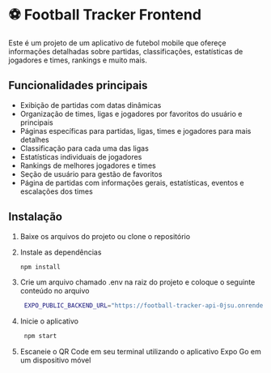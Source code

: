 # ⚽ Football Tracker Frontend

Este é um projeto de um aplicativo de futebol mobile que ofereçe informações detalhadas sobre partidas, classificações, estatísticas de jogadores e times, rankings e muito mais.

## Funcionalidades principais
- Exibição de partidas com datas dinâmicas
- Organização de times, ligas e jogadores por favoritos do usuário e principais
- Páginas específicas para partidas, ligas, times e jogadores para mais detalhes
- Classificação para cada uma das ligas
- Estatísticas individuais de jogadores
- Rankings de melhores jogadores e times
- Seção de usuário para gestão de favoritos
- Página de partidas com informações gerais, estatísticas, eventos e escalações dos times

## Instalação

1. Baixe os arquivos do projeto ou clone o repositório

2. Instale as dependências

   ```bash
   npm install
   ```

3. Crie um arquivo chamado .env na raiz do projeto e coloque o seguinte conteúdo no arquivo

    ```bash
     EXPO_PUBLIC_BACKEND_URL="https://football-tracker-api-0jsu.onrender.com/"
    ```

4. Inicie o aplicativo

   ```bash
    npm start
   ```

5. Escaneie o QR Code em seu terminal utilizando o aplicativo Expo Go em um dispositivo móvel
